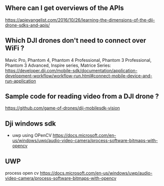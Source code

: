 ## Where can I get overviews of the APIs

https://apievangelist.com/2016/10/26/learning-the-dimensions-of-the-dji-drone-sdks-and-apis/

## Which DJI drones don't need to connect over WiFi ? 
Mavic Pro, Phantom 4, Phantom 4 Professional, Phantom 3 Professional, Phantom 3 Advanced, Inspire series, Matrice Series:
https://developer.dji.com/mobile-sdk/documentation/application-development-workflow/workflow-run.html#connect-mobile-device-and-run-application

## Sample code for reading video from a DJI drone ? 
https://github.com/game-of-drones/dji-mobilesdk-vision


## Dji windows sdk
- uwp using OPenCV https://docs.microsoft.com/en-us/windows/uwp/audio-video-camera/process-software-bitmaps-with-opencv


## UWP 
process open cv https://docs.microsoft.com/en-us/windows/uwp/audio-video-camera/process-software-bitmaps-with-opencv
